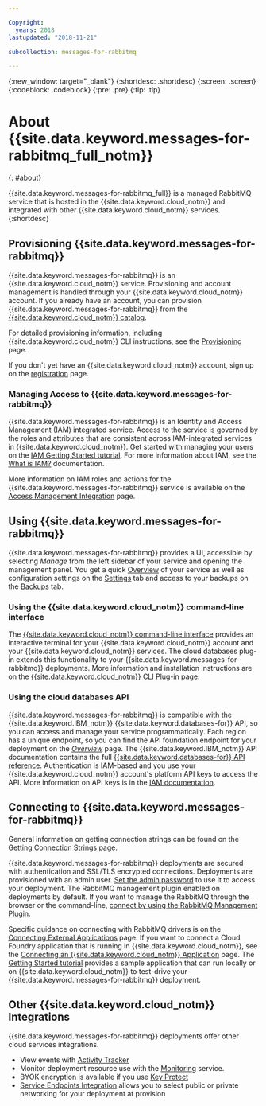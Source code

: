 ```yaml
---

Copyright:
  years: 2018
lastupdated: "2018-11-21"

subcollection: messages-for-rabbitmq

---
```


{:new_window: target="_blank"}
{:shortdesc: .shortdesc}
{:screen: .screen}
{:codeblock: .codeblock}
{:pre: .pre}
{:tip: .tip}

# About {{site.data.keyword.messages-for-rabbitmq_full_notm}}
{: #about}

{{site.data.keyword.messages-for-rabbitmq_full}} is a managed RabbitMQ service that is hosted in the {{site.data.keyword.cloud_notm}} and integrated with other {{site.data.keyword.cloud_notm}} services. 
{:shortdesc}

## Provisioning {{site.data.keyword.messages-for-rabbitmq}}

{{site.data.keyword.messages-for-rabbitmq}} is an {{site.data.keyword.cloud_notm}} service. Provisioning and account management is handled through your {{site.data.keyword.cloud_notm}} account. If you already have an account, you can provision {{site.data.keyword.messages-for-rabbitmq}} from the [{{site.data.keyword.cloud_notm}} catalog](https://{DomainName}/catalog/services/messages-for-rabbitmq).

For detailed provisioning information, including {{site.data.keyword.cloud_notm}} CLI instructions, see the [Provisioning](/docs/services/messages-for-rabbitmq?topic=cloud-databases-provisioning) page.

If you don't yet have an {{site.data.keyword.cloud_notm}} account, sign up on the [registration](https://{DomainName}/registration/) page.

### Managing Access to {{site.data.keyword.messages-for-rabbitmq}}

{{site.data.keyword.messages-for-rabbitmq}} is an Identity and Access Management (IAM) integrated service. Access to the service is governed by the roles and attributes that are consistent across IAM-integrated services in {{site.data.keyword.cloud_notm}}. Get started with managing your users on the [IAM Getting Started tutorial](/docs/iam?topic=iam-getstarted). For more information about IAM, see the [What is IAM?](/docs/iam?topic=iam-iamoverview) documentation.

More information on IAM roles and actions for the {{site.data.keyword.messages-for-rabbitmq}} service is available on the [Access Management Integration](/docs/services/messages-for-rabbitmq?topic=cloud-databases-iam) page.

## Using {{site.data.keyword.messages-for-rabbitmq}}

{{site.data.keyword.messages-for-rabbitmq}} provides a UI, accessible by selecting _Manage_ from the left sidebar of your service and opening the management panel. You get a quick [Overview](/docs/services/messages-for-rabbitmq?topic=messages-for-rabbitmq-dashboard-overview) of your service as well as configuration settings on the [Settings](/docs/services/messages-for-rabbitmq?topic=messages-for-rabbitmq-dashboard-overview#settings) tab and access to your backups on the [Backups](/docs/services/messages-for-rabbitmq?topic=cloud-databases-dashboard-backups) tab.

### Using the {{site.data.keyword.cloud_notm}} command-line interface

The [{{site.data.keyword.cloud_notm}} command-line interface](/docs/cli/reference/ibmcloud?topic=cloud-cli-install-ibmcloud-cli) provides an interactive terminal for your {{site.data.keyword.cloud_notm}} account and your {{site.data.keyword.cloud_notm}} services. The cloud databases plug-in extends this functionality to your {{site.data.keyword.messages-for-rabbitmq}} deployments. More information and installation instructions are on the [{{site.data.keyword.cloud_notm}} CLI Plug-in](/docs/databases-cli-plugin?topic=cloud-databases-cli-cdb-reference) page.

### Using the cloud databases API

{{site.data.keyword.messages-for-rabbitmq}} is compatible with the {{site.data.keyword.IBM_notm}} {{site.data.keyword.databases-for}} API, so you can access and manage your service programmatically. Each region has a unique endpoint, so you can find the API foundation endpoint for your deployment on the [_Overview_](/docs/services/messages-for-rabbitmq?topic=messages-for-rabbitmq-dashboard-overview) page. The {{site.data.keyword.IBM_notm}} API documentation contains the full [{{site.data.keyword.databases-for}} API reference](https://{DomainName}/apidocs/cloud-databases-api). Authentication is IAM-based and you use your {{site.data.keyword.cloud_notm}} account's platform API keys to access the API. More information on API keys is in the [IAM documentation](/docs/iam/apikeys?topic=iam-manapikey).

## Connecting to {{site.data.keyword.messages-for-rabbitmq}}

General information on getting connection strings can be found on the [Getting Connection Strings](/docs/services/messages-for-rabbitmq?topic=messages-for-rabbitmq-connection-strings) page.

{{site.data.keyword.messages-for-rabbitmq}} deployments are secured with authentication and SSL/TLS encrypted connections. Deployments are provisioned with an admin user. [Set the admin password](/docs/services/messages-for-rabbitmq?topic=messages-for-rabbitmq-admin-password) to use it to access your deployment. The RabbitMQ management plugin enabled on deployments by default. If you want to manage the RabbitMQ through the browser or the command-line, [connect by using the RabbitMQ Management Plugin](/docs/services/messages-for-rabbitmq?topic=messages-for-rabbitmq-management-plugin).

Specific guidance on connecting with RabbitMQ drivers is on the [Connecting External Applications](/docs/services/messages-for-rabbitmq?topic=messages-for-rabbitmq-external-app) page. If you want to connect a Cloud Foundry application that is running in {{site.data.keyword.cloud_notm}}, see the [Connecting an {{site.data.keyword.cloud_notm}} Application](/docs/services/messages-for-rabbitmq?topic=messages-for-rabbitmq-ibmcloud-app) page. The [Getting Started tutorial](/docs/services/messages-for-rabbitmq?topic=messages-for-rabbitmq-getting-started) provides a sample application that can run locally or on {{site.data.keyword.cloud_notm}} to test-drive your {{site.data.keyword.messages-for-rabbitmq}} deployment.

## Other {{site.data.keyword.cloud_notm}} Integrations

{{site.data.keyword.messages-for-rabbitmq}} deployments offer other cloud services integrations. 
- View events with [Activity Tracker](/docs/services/messages-for-rabbitmq?topic=messages-for-rabbitmq-activity-tracker)
- Monitor deployment resource use with the [Monitoring](/docs/services/messages-for-rabbitmq?topic=cloud-databases-monitoring) service.
- BYOK encryption is available if you use [Key Protect](/docs/services/messages-for-rabbitmq?topic=cloud-databases-key-protect)
- [Service Endpoints Integration](/docs/services/messages-for-rabbitmq?topic=cloud-databases-service-endpoints) allows you to select public or private networking for your deployment at provision